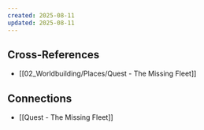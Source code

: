 ```yaml
---
created: 2025-08-11
updated: 2025-08-11
---
```




## Cross-References

- [[02_Worldbuilding/Places/Quest - The Missing Fleet]]


## Connections

- [[Quest - The Missing Fleet]]
